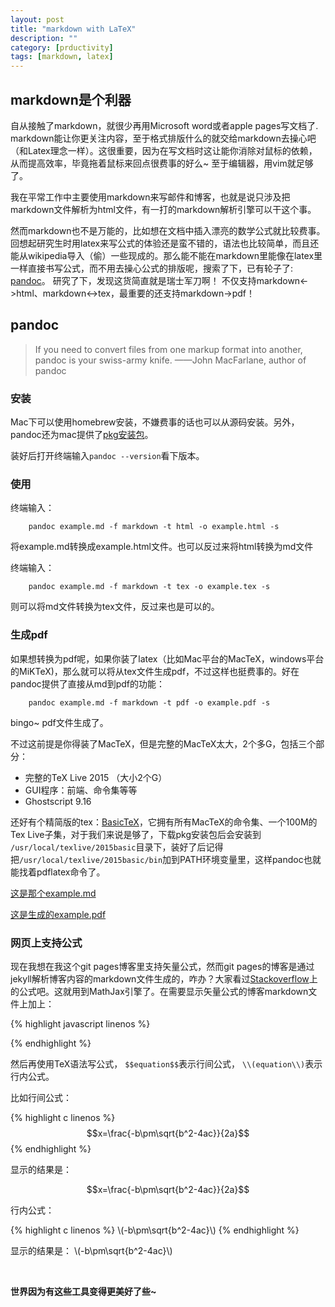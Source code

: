 ```yaml
---
layout: post
title: "markdown with LaTeX"
description: ""
category: [prductivity]
tags: [markdown, latex]
---
```

<script type="text/javascript" src="http://cdn.mathjax.org/mathjax/latest/MathJax.js?config=default" async></script>

## markdown是个利器
自从接触了markdown，就很少再用Microsoft word或者apple pages写文档了. markdown能让你更关注内容，至于格式排版什么的就交给markdown去操心吧（和Latex理念一样）。这很重要，因为在写文档时这让能你消除对鼠标的依赖，从而提高效率，毕竟拖着鼠标来回点很费事的好么~ 至于编辑器，用vim就足够了。

我在平常工作中主要使用markdown来写邮件和博客，也就是说只涉及把markdown文件解析为html文件，有一打的markdown解析引擎可以干这个事。

<!--more-->

然而markdown也不是万能的，比如想在文档中插入漂亮的数学公式就比较费事。回想起研究生时用latex来写公式的体验还是蛮不错的，语法也比较简单，而且还能从wikipedia导入（偷）一些现成的。那么能不能在markdown里能像在latex里一样直接书写公式，而不用去操心公式的排版呢，搜索了下，已有轮子了: [pandoc](http://pandoc.org/)。 研究了下，发现这货简直就是瑞士军刀啊！ 不仅支持markdown<->html、markdown<->tex，最重要的还支持markdown->pdf！

## pandoc
> If you need to convert files from one markup format into another, pandoc is your swiss-army knife.
——John MacFarlane, author of pandoc

### 安装
Mac下可以使用homebrew安装，不嫌费事的话也可以从源码安装。另外，pandoc还为mac提供了[pkg安装包](https://github.com/jgm/pandoc/releases/download/1.15.2/pandoc-1.15.2-osx.pkg)。

装好后打开终端输入`pandoc --version`看下版本。

### 使用
终端输入：

```>
	pandoc example.md -f markdown -t html -o example.html -s 
```

将example.md转换成example.html文件。也可以反过来将html转换为md文件

终端输入：

```>
	pandoc example.md -f markdown -t tex -o example.tex -s 
```

则可以将md文件转换为tex文件，反过来也是可以的。

### 生成pdf
如果想转换为pdf呢，如果你装了latex（比如Mac平台的MacTeX，windows平台的MiKTeX)，那么就可以将从tex文件生成pdf，不过这样也挺费事的。好在pandoc提供了直接从md到pdf的功能：

```>
	pandoc example.md -f markdown -t pdf -o example.pdf -s 
```

bingo~ pdf文件生成了。

不过这前提是你得装了MacTeX，但是完整的MacTeX太大，2个多G，包括三个部分：

- 完整的TeX Live 2015 （大小2个G）
- GUI程序：前端、命令集等等
- Ghostscript 9.16

还好有个精简版的tex：[BasicTeX](http://www.tug.org/mactex/morepackages.html)，它拥有所有MacTeX的命令集、一个100M的Tex Live子集，对于我们来说是够了，下载pkg安装包后会安装到 `/usr/local/texlive/2015basic`目录下，装好了后记得把`/usr/local/texlive/2015basic/bin`加到PATH环境变量里，这样pandoc也就能找着pdflatex命令了。

[这是那个example.md](http://mplewis.com/files/pandoc-md-latex/example.md)

[这是生成的example.pdf](http://127.0.0.1:4000/example.pdf)

### 网页上支持公式
现在我想在我这个git pages博客里支持矢量公式，然而git pages的博客是通过jekyll解析博客内容的markdown文件生成的，咋办？大家看过[Stackoverflow](http://stackoverflow.com/)上的公式吧。这就用到MathJax引擎了。在需要显示矢量公式的博客markdown文件上加上：

{% highlight javascript linenos %}
 <script type="text/javascript" src="http://cdn.mathjax.org/mathjax/latest/MathJax.js?config=default"></script>
{% endhighlight %}

然后再使用TeX语法写公式， `$$equation$$`表示行间公式， `\\(equation\\)`表示行内公式。

比如行间公式：

{% highlight c linenos %}
$$x=\frac{-b\pm\sqrt{b^2-4ac}}{2a}$$
{% endhighlight %}

显示的结果是：

$$x=\frac{-b\pm\sqrt{b^2-4ac}}{2a}$$

行内公式： 

{% highlight c linenos %}
\\(-b\pm\sqrt{b^2-4ac}\\)
{% endhighlight %}

显示的结果是： \\(-b\pm\sqrt{b^2-4ac}\\)

<br/>

**世界因为有这些工具变得更美好了些~**

